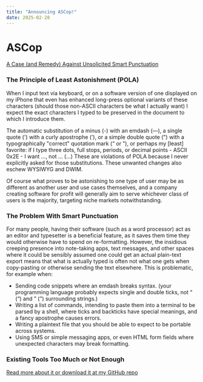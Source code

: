 ```yaml
---
title: "Announcing ASCop!"
date: 2025-02-28
---
```


# ASCop 
[A Case (and Remedy) Against Unsolicited Smart Punctuation](https://github.com/scottvr/ascop/)

### The Principle of Least Astonishment (POLA)

When I input text via keyboard, or on a software version of one displayed on my iPhone that even has enhanced long-press optional variants of these characters (should those non-ASCII characters be what I actually want) I expect the exact characters I typed to be preserved in the document to which I introduce them. 

The automatic substitution of a minus (-) with an emdash (—), a single quote (') with a curly apostrophe (’), or a simple double quote (") with a typographically "correct" quotation mark (“ or ”), or perhaps my [least] favorite: if I type three dots, full stops, periods, or decimal points - ASCII 0x2E - I want ..., not … (…) These are violations of POLA because I never explicitly asked for those substitutions. These unwanted changes also eschew WYSIWYG and DWIM.

Of course what proves to be astonishing to one type of user may be as different as another user and use cases themselves, and a company creating software for profit will generally aim to serve whichever class of users is the majority, targeting niche markets notwithstanding.

### The Problem With Smart Punctuation

For many people, having their software (such as a word processor) act as an editor and typesetter is a beneficial feature, as it saves them time they would otherwise have to spend on re-formatting. However, the insidious creeping presence into note-taking apps, text messages, and other spaces where it could be sensibly assumed one could get an actual plain-text export means that what is actually typed is often not what one gets when copy-pasting or otherwise sending the text elsewhere. This is problematic, for example when:

- Sending code snippets where an emdash breaks syntax. (your programming language probably expects single and double ticks, not “ (&ldquo;) and ” (&rdquo;) surrounding strings.)
- Writing a list of commands, intending to paste them into a terminal to be parsed by a shell, where ticks and backticks have special meanings, and a fancy apostrophe causes errors.
- Writing a plaintext file that you should be able to expect to be portable across systems.
- Using SMS or simple messaging apps, or even HTML form fields where unexpected characters may break formatting.

### Existing Tools Too Much or Not Enough

[Read more about it or download it at my GitHub repo](https://github.com/scottvr/ascop/)
